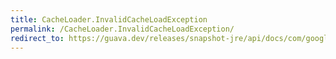 ```yaml
---
title: CacheLoader.InvalidCacheLoadException
permalink: /CacheLoader.InvalidCacheLoadException/
redirect_to: https://guava.dev/releases/snapshot-jre/api/docs/com/google/common/cache/CacheLoader.InvalidCacheLoadException.html
---
```

